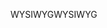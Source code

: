 <span data-ttu-id="97aff-101">WYSIWYG</span><span class="sxs-lookup"><span data-stu-id="97aff-101">WYSIWYG</span></span>